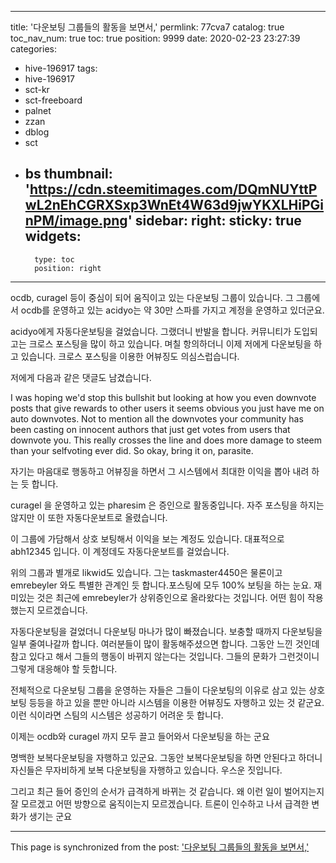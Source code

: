 
---
title: '다운보팅 그룹들의 활동을 보면서,'
permlink: 77cva7
catalog: true
toc_nav_num: true
toc: true
position: 9999
date: 2020-02-23 23:27:39
categories:
- hive-196917
tags:
- hive-196917
- sct-kr
- sct-freeboard
- palnet
- zzan
- dblog
- sct
- bs
thumbnail: 'https://cdn.steemitimages.com/DQmNUYttPwL2nEhCGRXSxp3WnEt4W63d9jwYKXLHiPGinPM/image.png'
sidebar:
    right:
        sticky: true
widgets:
    -
        type: toc
        position: right
---


ocdb, curagel 등이 중심이 되어 움직이고 있는 다운보팅 그룹이 있습니다. 
그 그룹에서 ocdb를 운영하고 있는 acidyo는 약 30만 스파를 가지고 계정을 운영하고 있더군요.

acidyo에게 자동다운보팅을 걸었습니다. 그랬더니 반발을 합니다. 커뮤니티가 도입되고는 크로스 포스팅을 많이 하고 있습니다. 며칠 항의하더니 이제 저에게 다운보팅을 하고 있습니다. 크로스 포스팅을 이용한 어뷰징도 의심스럽습니다. 

저에게 다음과 같은 댓글도 남겼습니다. 

I was hoping we'd stop this bullshit but looking at how you even downvote posts that give rewards to other users it seems obvious you just have me on auto downvotes. Not to mention all the downvotes your community has been casting on innocent authors that just get votes from users that downvote you. This really crosses the line and does more damage to steem than your selfvoting ever did. So okay, bring it on, parasite.

자기는 마음대로 행동하고 어뷰징을 하면서 그 시스템에서 최대한 이익을 뽑아 내려 하는 듯 합니다. 

curagel 을 운영하고 있는 pharesim 은 증인으로 활동중입니다. 자주 포스팅을 하지는 않지만 이 또한 자동다운보트로 올렸습니다. 

이 그룹에 가담해서 상호 보팅해서 이익을 보는 계정도 있습니다. 대표적으로 abh12345 입니다. 이 계정데도 자동다운보트를 걸었습니다. 

위의 그룹과 별개로 likwid도 있습니다. 그는 taskmaster4450은 물론이고 emrebeyler 와도 특별한 관계인 듯 합니다.포스팅에 모두 100% 보팅을 하는 눈요. 재미있는 것은 최근에 emrebeyler가 상위증인으로 올라왔다는 것입니다. 어떤 힘이 작용했는지 모르겠습니다. 

자동다운보팅을 걸었더니 다운보팅 마나가 많이 빠졌습니다. 보충할 때까지 다운보팅을 일부 줄여나갈까 합니다.  여러분들이 많이 활동해주셨으면 합니다. 그동안 느낀 것인데 참고 있다고 해서 그들의 행동이 바뀌지 않는다는 것입니다. 그들의 문화가 그런것이니 그렇게 대응해야 할 듯합니다. 

전체적으로 다운보팅 그룹을 운영하는 자들은 그들이 다운보팅의 이유로 삼고 있는 상호보팅 등등을 하고 있을 뿐만 아니라 시스템을 이용한 어뷰징도 자행하고 있는 것 같군요. 이런 식이라면 스팀의 시스템은 성공하기 어려운 듯 합니다.

이제는 ocdb와 curagel 까지 모두 끌고 들어와서 다운보팅을 하는 군요

명백한 보복다운보팅을 자행하고 있군요. 그동안 보복다운보팅을 하면 안된다고 하더니 자신들은 무자비하게 보복 다운보팅을 자행하고 있습니다. 우스운 짓입니다. 

그리고 최근 들어 증인의 순서가 급격하게 바뀌는 것 같습니다. 왜 이런 일이 벌어지는지 잘 모르겠고 어떤 방향으로 움직이는지 모르겠습니다. 트론이 인수하고 나서 급격한 변화가 생기는 군요



- - -

This page is synchronized from the post: ['다운보팅 그룹들의 활동을 보면서,'](https://steemit.com/@oldstone/77cva7)
